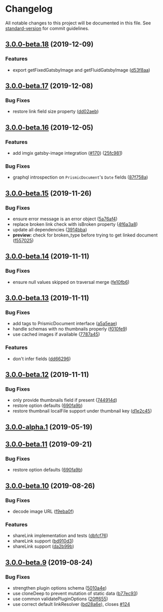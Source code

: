 # Changelog

All notable changes to this project will be documented in this file. See [standard-version](https://github.com/conventional-changelog/standard-version) for commit guidelines.

## [3.0.0-beta.18](https://github.com/angeloashmore/gatsby-source-prismic/compare/v3.0.0-beta.17...v3.0.0-beta.18) (2019-12-09)


### Features

* export getFixedGatsbyImage and getFluidGatsbyImage ([d53f8aa](https://github.com/angeloashmore/gatsby-source-prismic/commit/d53f8aa92b0fb204cc7088bf47784252a7133d5a))

## [3.0.0-beta.17](https://github.com/angeloashmore/gatsby-source-prismic/compare/v3.0.0-beta.16...v3.0.0-beta.17) (2019-12-08)


### Bug Fixes

* restore link field size property ([dd02aeb](https://github.com/angeloashmore/gatsby-source-prismic/commit/dd02aeb70c4841b61ca2f3e574a4068ca3477504))

## [3.0.0-beta.16](https://github.com/angeloashmore/gatsby-source-prismic/compare/v3.0.0-beta.15...v3.0.0-beta.16) (2019-12-05)


### Features

* add imgix gatsby-image integration ([#170](https://github.com/angeloashmore/gatsby-source-prismic/issues/170)) ([25fc981](https://github.com/angeloashmore/gatsby-source-prismic/commit/25fc981215cf7ac7223bdfa2e9ad0fea0c4fd72e))


### Bug Fixes

* graphql introspection on `PrismicDocument`'s `Date` fields ([87f758a](https://github.com/angeloashmore/gatsby-source-prismic/commit/87f758a0eec4986da346b8fd9a92beee55d4fc81))

## [3.0.0-beta.15](https://github.com/angeloashmore/gatsby-source-prismic/compare/v3.0.0-beta.14...v3.0.0-beta.15) (2019-11-26)

### Bug Fixes

- ensure error message is an error object
  ([5a76af4](https://github.com/angeloashmore/gatsby-source-prismic/commit/5a76af445145e48540ed66e1013b4a935f6a87de))
- replace broken link check with isBroken property
  ([4f6a3a8](https://github.com/angeloashmore/gatsby-source-prismic/commit/4f6a3a83a38896d68c8fd0e449b1296a708443ff))
- update all dependencies
  ([3914bba](https://github.com/angeloashmore/gatsby-source-prismic/commit/3914bba080895817dc1ca305ebafff18b62deeff))
- **preview:** check for broken_type before trying to get linked document
  ([f557025](https://github.com/angeloashmore/gatsby-source-prismic/commit/f557025cf8e263cec75c53fa6e3af5e714ca1ef7))

## [3.0.0-beta.14](https://github.com/angeloashmore/gatsby-source-prismic/compare/v3.0.0-beta.13...v3.0.0-beta.14) (2019-11-11)

### Bug Fixes

- ensure null values skipped on traversal merge
  ([fe10fb6](https://github.com/angeloashmore/gatsby-source-prismic/commit/fe10fb6))

## [3.0.0-beta.13](https://github.com/angeloashmore/gatsby-source-prismic/compare/v3.0.0-beta.12...v3.0.0-beta.13) (2019-11-11)

### Bug Fixes

- add tags to PrismicDocument interface
  ([a5a5eae](https://github.com/angeloashmore/gatsby-source-prismic/commit/a5a5eae))
- handle schemas with no thumbnails properly
  ([f010fe9](https://github.com/angeloashmore/gatsby-source-prismic/commit/f010fe9))
- use cached images if available
  ([7787a45](https://github.com/angeloashmore/gatsby-source-prismic/commit/7787a45))

### Features

- don't infer fields
  ([dd66296](https://github.com/angeloashmore/gatsby-source-prismic/commit/dd66296))

## [3.0.0-beta.12](https://github.com/angeloashmore/gatsby-source-prismic/compare/v3.0.0-beta.10...v3.0.0-beta.12) (2019-11-11)

### Bug Fixes

- only provide thumbnails field if present
  ([744914d](https://github.com/angeloashmore/gatsby-source-prismic/commit/744914d))
- restore option defaults
  ([690fa9b](https://github.com/angeloashmore/gatsby-source-prismic/commit/690fa9b))
- restore thumbnail localFile support under thumbnail key
  ([d1e2c45](https://github.com/angeloashmore/gatsby-source-prismic/commit/d1e2c45))

## [3.0.0-alpha.1](https://github.com/angeloashmore/gatsby-source-prismic/compare/v3.0.0-alpha.0...v3.0.0-alpha.1) (2019-05-19)

## [3.0.0-beta.11](https://github.com/angeloashmore/gatsby-source-prismic/compare/v3.0.0-beta.10...v3.0.0-beta.11) (2019-09-21)

### Bug Fixes

- restore option defaults
  ([690fa9b](https://github.com/angeloashmore/gatsby-source-prismic/commit/690fa9b))

## [3.0.0-beta.10](https://github.com/angeloashmore/gatsby-source-prismic/compare/v3.0.0-beta.9...v3.0.0-beta.10) (2019-08-26)

### Bug Fixes

- decode image URL
  ([f9eba0f](https://github.com/angeloashmore/gatsby-source-prismic/commit/f9eba0f))

### Features

- shareLink implementation and tests
  ([dbfcf76](https://github.com/angeloashmore/gatsby-source-prismic/commit/dbfcf76))
- shareLink support
  ([bd910d3](https://github.com/angeloashmore/gatsby-source-prismic/commit/bd910d3))
- shareLink support
  ([da2b99b](https://github.com/angeloashmore/gatsby-source-prismic/commit/da2b99b))

## [3.0.0-beta.9](https://github.com/angeloashmore/gatsby-source-prismic/compare/v3.0.0-beta.7...v3.0.0-beta.9) (2019-08-24)

### Bug Fixes

- strengthen plugin options schema
  ([5010a4e](https://github.com/angeloashmore/gatsby-source-prismic/commit/5010a4e))
- use cloneDeep to prevent mutation of static data
  ([b77ec93](https://github.com/angeloashmore/gatsby-source-prismic/commit/b77ec93))
- use common validatePluginOptions
  ([20ff655](https://github.com/angeloashmore/gatsby-source-prismic/commit/20ff655))
- use correct default linkResolver
  ([bd28a6e](https://github.com/angeloashmore/gatsby-source-prismic/commit/bd28a6e)),
  closes
  [#124](https://github.com/angeloashmore/gatsby-source-prismic/issues/124)
